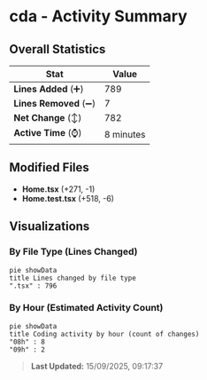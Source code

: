 # cda - Activity Summary 

## Overall Statistics

| Stat                   | Value                                                             |
| ---------------------- | ----------------------------------------------------------------- |
| **Lines Added** (➕)   | 789                                          |
| **Lines Removed** (➖) | 7                                        |
| **Net Change** (↕)    | 782                |
| **Active Time** (⌚)   | 8 minutes |


## Modified Files
- **Home.tsx** (+271, -1)
- **Home.test.tsx** (+518, -6)

## Visualizations

### By File Type (Lines Changed)

```mermaid
pie showData
title Lines changed by file type
".tsx" : 796
```

### By Hour (Estimated Activity Count)

```mermaid
pie showData
title Coding activity by hour (count of changes)
"08h" : 8
"09h" : 2
```


> **Last Updated:** 15/09/2025, 09:17:37